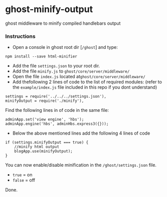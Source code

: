 # ghost-minify-output
ghost middleware to minify compiled handlebars output


### Instructions

- Open a console in ghost root dir [`/ghost`] and type:
````
npm install --save html-minifier
````

- Add the file `settings.json` to your root dir.
- Add the file `minify.js` to `ghost/core/server/middleware/`
- Open the file `index.js` located at`ghost/core/server/middleware/`
- Add thefollowing 2 lines of code to the list of required modules:
(refer to the `example/index.js` file included in this repo if you dont understand)
````
settings = require('../../../settings.json'),
minifyOutput = require('./minify'),
````
Find the following lines in of code in the same file:
````
adminApp.set('view engine', 'hbs');
adminApp.engine('hbs', adminHbs.express3({}));
````
- Below the above mentioned lines add the following 4 lines of code 

````
if (settings.minifyOutput === true) {
	//minify html output
	blogApp.use(minifyOutput);
}
````

You can now enable/disable minification in the `/ghost/settings.json` file.

- `true` = on
- `false` = off

Done.
